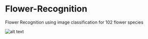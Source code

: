# Flower-Recognition

 Flower Recognition using image classification for 102 flower species
 
 
![alt text](https://github.com/ushashwat/flower_recognition/blob/master/Flowers.png)
